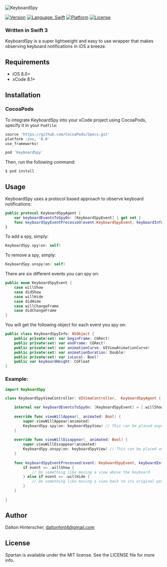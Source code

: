 ![KeyboardSpy](/Users/Dalton/Desktop/keyboard_spy.png)

[![Version](https://img.shields.io/cocoapods/v/Spartan.svg?style=flat)](http://cocoapods.org/pods/KeyboardSpy)
<a href="https://developer.apple.com/swift"><img src="https://img.shields.io/badge/swift-3.0-4BC51D.svg?style=flat" alt="Language: Swift" /></a>
[![Platform](https://img.shields.io/cocoapods/p/KeyboardSpy.svg?style=flat)](http://cocoapods.org/pods/KeyboardSpy)
[![License](https://img.shields.io/cocoapods/l/KeyboardSpy.svg?style=flat)](http://cocoapods.org/pods/KeyboardSpy)

### Written in Swift 3

KeyboardSpy is a super lightweight and easy to use wrapper that makes observing keyboard notifications in iOS a breeze.

## Requirements

 - iOS 8.0+
 - xCode 8.1+

## Installation

### CocoaPods

To integrate KeyboardSpy into your xCode project using CocoaPods, specify it in your `Podfile`:

```ruby
source 'https://github.com/CocoaPods/Specs.git'
platform :ios, '8.0'
use_frameworks!

pod 'KeyboardSpy'
```

Then, run the following command:

```bash
$ pod install
```

## Usage

KeyboardSpy uses a protocol based approach to observe keyboard notifications:

```swift
public protocol KeyboardSpyAgent {
    var keyboardEventsToSpyOn: [KeyboardSpyEvent] { get set }
    func keyboardSpyEventProcessed(event:KeyboardSpyEvent, keyboardInfo: KeyboardSpyInfo)
}
```

To add a spy, simply:

```swift
KeyboardSpy.spy(on: self)
```

To remove a spy, simply:

```swift
KeyboardSpy.unspy(on: self)
```

There are six different events you can spy on:

```swift
public enum KeyboardSpyEvent {
    case willShow
    case didShow
    case willHide
    case didHide
    case willChangeFrame
    case didChangeFrame
}
```

You will get the following object for each event you spy on:

```swift
public class KeyboardSpyInfo: NSObject {
    public private(set) var beginFrame: CGRect!
    public private(set) var endFrame: CGRect!
    public private(set) var animationCurve: UIViewAnimationCurve!
    public private(set) var animationDuration: Double!
    public private(set) var isLocal: Bool!
    public var keyboardHeight: CGFloat
}
```

### Example:

```swift
import KeyboardSpy

class KeyboardSpyViewController: UIViewController,  KeyboardSpyAgent {

    internal var keyboardEventsToSpyOn: [KeyboardSpyEvent] = [.willShow, .willHide]
    
    override func viewWillAppear(_ animated: Bool) {
        super.viewWillAppear(animated)
        KeyboardSpy.spy(on: keyboardSpyView) // This can be placed anywhere
    }
    
    override func viewWillDisappear(_ animated: Bool) {
        super.viewWillDisappear(animated)
        KeyboardSpy.unspy(on: keyboardSpyView) // This can be placed anywhere
    }
    
    func keyboardSpyEventProcessed(event: KeyboardSpyEvent, keyboardInfo: KeyboardSpyInfo) {
        if event == .willShow {
        	// Do something like moving a view above the keyboard
        } else if event == .willHide {
        	// Do something like moving a view back to its original position
        }   
    }
    
}
```

## Author

Dalton Hinterscher, daltonhint4@gmail.com

## License

Spartan is available under the MIT license. See the LICENSE file for more info.